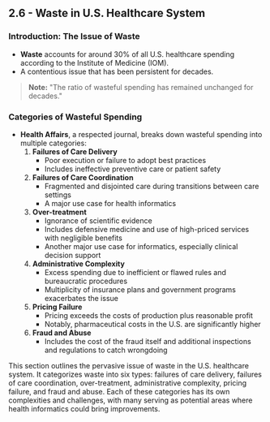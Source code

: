 ## 2.6 - Waste in U.S. Healthcare System

### Introduction: The Issue of Waste
- **Waste** accounts for around 30% of all U.S. healthcare spending according to the Institute of Medicine (IOM).
- A contentious issue that has been persistent for decades.
> **Note:** "The ratio of wasteful spending has remained unchanged for decades."

### Categories of Wasteful Spending
- **Health Affairs**, a respected journal, breaks down wasteful spending into multiple categories:
  1. **Failures of Care Delivery**
     - Poor execution or failure to adopt best practices
     - Includes ineffective preventive care or patient safety
  2. **Failures of Care Coordination**
     - Fragmented and disjointed care during transitions between care settings
     - A major use case for health informatics
  3. **Over-treatment**
     - Ignorance of scientific evidence
     - Includes defensive medicine and use of high-priced services with negligible benefits
     - Another major use case for informatics, especially clinical decision support
  4. **Administrative Complexity**
     - Excess spending due to inefficient or flawed rules and bureaucratic procedures
     - Multiplicity of insurance plans and government programs exacerbates the issue
  5. **Pricing Failure**
     - Pricing exceeds the costs of production plus reasonable profit
     - Notably, pharmaceutical costs in the U.S. are significantly higher
  6. **Fraud and Abuse**
     - Includes the cost of the fraud itself and additional inspections and regulations to catch wrongdoing


This section outlines the pervasive issue of waste in the U.S. healthcare system. It categorizes waste into six types: failures of care delivery, failures of care coordination, over-treatment, administrative complexity, pricing failure, and fraud and abuse. Each of these categories has its own complexities and challenges, with many serving as potential areas where health informatics could bring improvements.
